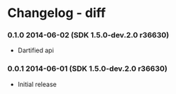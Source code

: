 # Changelog - diff

### 0.1.0 2014-06-02 (SDK 1.5.0-dev.2.0 r36630)

- Dartified api

### 0.0.1 2014-06-01 (SDK 1.5.0-dev.2.0 r36630)

- Initial release
